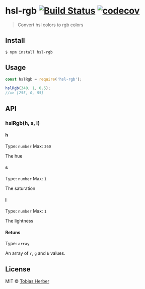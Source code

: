 # hsl-rgb [![Build Status](https://travis-ci.org/usemeta/hsl-rgb.svg?branch=master)](https://travis-ci.org/usemeta/hsl-rgb) [![codecov](https://codecov.io/gh/usemeta/hsl-rgb/branch/master/graph/badge.svg)](https://codecov.io/gh/usemeta/hsl-rgb)

> Convert hsl colors to rgb colors

## Install

```
$ npm install hsl-rgb
```

## Usage

```js
const hslRgb = require('hsl-rgb');

hslRgb(340, 1, 0.5);
//=> [255, 0, 85]
```

## API

### hslRgb(h, s, l)

#### h

Type: `number`
Max: `360`

The hue

#### s

Type: `number`
Max: `1`

The saturation

#### l

Type: `number`
Max: `1`

The lightness

#### Retuns

Type: `array`

An array of `r`, `g` and `b` values.

## License

MIT © [Tobias Herber](http://tobihrbr.com)
